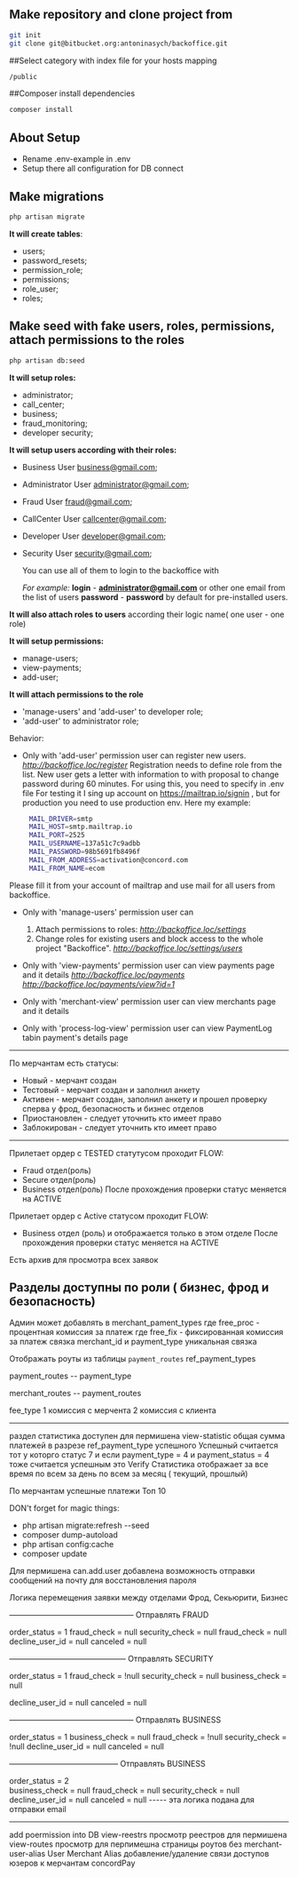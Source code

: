 ## Make repository and clone project from 
```bash 
git init
git clone git@bitbucket.org:antoninasych/backoffice.git
```
##Select category with index file for your hosts mapping
```bash 
/public
```

##Composer install dependencies
```bash 
composer install
```
## About Setup
- Rename .env-example in .env
- Setup there all configuration for DB connect
 
## Make migrations
```bash 
php artisan migrate
```
  **It will create tables**:
  
- users;
- password_resets;
- permission_role;
- permissions;
- role_user;
- roles;


## Make seed with fake users, roles, permissions, attach permissions to the roles
```bash 
php artisan db:seed
```

**It will setup roles:**

- administrator;	 
- call_center; 	
- business;	 
- fraud_monitoring;	 	
- developer security;	
 
**It will setup users according with their roles:**

- Business User	business@gmail.com;	 
- Administrator User	administrator@gmail.com; 
- Fraud User	fraud@gmail.com;	 
- CallCenter User	callcenter@gmail.com;	 
- Developer User	developer@gmail.com;	 
- Security User	security@gmail.com;
  
  You can use all of them to login to the backoffice with 
  
  _For example:_
  **login** - **administrator@gmail.com** or other one email from the list of users
  **password** - **password** by default for pre-installed users.
  
        
**It will also attach roles to users** according their logic name( one user - one role)

**It will setup permissions:**
 - manage-users;
 - view-payments;
 - add-user;

**It will attach permissions to the role** 
 - 'manage-users' and 'add-user' to developer role;
 - 'add-user' to administrator role;

Behavior:

 - Only with 'add-user' permission user can register new users.
     _http://backoffice.loc/register_
     Registration needs to define role from the list.
     New user gets a letter with information to with proposal to change password during 60 minutes.
     For using this, you need to specify in .env file
     For testing it I sing up account on https://mailtrap.io/signin ,
      but for production you need to use production env.
     Here my example:
```bash 
     MAIL_DRIVER=smtp
     MAIL_HOST=smtp.mailtrap.io
     MAIL_PORT=2525
     MAIL_USERNAME=137a51c7c9adbb
     MAIL_PASSWORD=98b5691fb8496f
     MAIL_FROM_ADDRESS=activation@concord.com
     MAIL_FROM_NAME=ecom
```
   Please fill it from your account of mailtrap and use mail for all users from backoffice.
     
 - Only with 'manage-users' permission user can 
   1. Attach permissions to roles:
     _http://backoffice.loc/settings_
   2. Change roles for existing users and block access to the whole project "Backoffice".
    _http://backoffice.loc/settings/users_
    
 - Only with 'view-payments'  permission user can view payments page and it details
    _http://backoffice.loc/payments_
    _http://backoffice.loc/payments/view?id=1_
 
  - Only with 'merchant-view'  permission user can view merchants page and it details
  - Only with 'process-log-view'  permission user can view PaymentLog tabin payment's details page
  
---------
По мерчантам есть статусы:
 - Новый   - мерчант создан 
 - Тестовый - мерчант создан и заполнил анкету
 - Активен - мерчант создан, заполнил анкету и прошел проверку сперва у фрод, безопасность и бизнес отделов
 - Приостановлен - следует уточнить кто имеет право
 - Заблокирован - следует уточнить кто имеет право
 
----------------------- 
 Прилетает ордер с TESTED статутусом проходит FLOW:
 - Fraud отдел(роль)
 - Secure отдел(роль)
 - Business отдел(роль)
 После прохождения проверки статус меняется на ACTIVE
 
 
Прилетает ордер с Active статусом проходит FLOW:
  - Business отдел (роль) и отображается только в этом отделе
После прохождения проверки статус меняется на ACTIVE  

Есть архив для просмотра всех заявок

Разделы доступны по роли ( бизнес, фрод и безопасность)
----------

Админ может добавлять в merchant_pament_types
где free_proc - процентная комиссия за платеж
где free_fix - фиксированная комиссия за платеж
связка merchant_id и payment_type уникальная связка

Отображать роуты из таблицы `payment_routes` ref_payment_types

payment_routes --  payment_type

merchant_routes -- payment_routes

fee_type
1 комиссия с мерчента
2 комиссия с клиента

-------
раздел статистика доступен для пермишена view-statistic
общая сумма платежей в разрезе ref_payment_type успешного
Успешный считается тот у которго статус 7 и если payment_type = 4 и payment_status = 4 тоже считается успешным
это Verify
Статистика отображает 
за все время по всем
за день по всем
за месяц ( текущий, прошлый)

По мерчантам успешные платежи Топ 10
 
 
 DON't forget for magic things:
 - php artisan migrate:refresh --seed
 - composer dump-autoload
 - php artisan config:cache  
 - composer update
 
Для пермишена can.add.user добавлена возможность отправки сообщений на почту для восстановления пароля

Логика перемещения заявки между отделами Фрод, Секьюрити, Бизнес 


————————————————
Отправлять FRAUD

order_status = 1
fraud_check = null
security_check = null
fraud_check = null
decline_user_id = null
canceled = null


———————————————
Отправлять SECURITY

order_status = 1
fraud_check = !null
security_check = null
business_check = null

decline_user_id = null
canceled = null


 ————————————————
Отправлять BUSINESS

order_status = 1
business_check = null
fraud_check = !null
security_check = !null
decline_user_id = null
canceled = null

——————————————
Отправлять BUSINESS

order_status = 2  
business_check = null
fraud_check = null
security_check = null
decline_user_id = null
canceled = null
 -----  эта логика подана для отправки email
 
 
 ------------------------------------------
 add poermission into DB
 view-reestrs просмотр реестров для пермишена
 view-routes просмотр для перпимешна страницы роутов без 
 merchant-user-alias  User Merchant Alias добавление/удаление связи доступов юзеров к мерчантам concordPay
  
